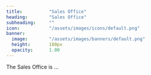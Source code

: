 ```yaml
---
title:          "Sales Office"
heading:        "Sales Office"
subheading:     ""
icon:           "/assets/images/icons/default.png"
banner:
  image:        "/assets/images/banners/default.png"
  height:       180px
  opacity:      1.00
---
```


The Sales Office is ...
